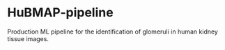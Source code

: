 # HuBMAP-pipeline
Production ML pipeline for the identification of glomeruli in human kidney tissue images.
